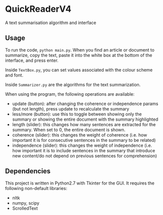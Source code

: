 # QuickReaderV4
A text summarisation algorithm and interface

## Usage
To run the code, `python main.py`. When you find an article or document to summarize, copy the text, paste it into the white box at the bottom of the interface, and press enter.

Inside `TextBox.py`, you can set values associated with the colour scheme and font.

Inside `Summarizer.py` are the algorithms for the text summarization.

When using the program, the following operations are available:
* update (button): after changing the coherence or independence params (but not length), press update to recalculate the summary
* less/more (button): use this to toggle between showing only the summary or showing the entire document with the summary highlighted
* length (slider): this changes how many sentences are extracted for the summary. When set to 0, the entire document is shown.
* coherence (slider): this changes the weight of coherence (i.e. how important it is for consecutive sentences in the summary to be related)
* independence (slider): this changes the weight of independence (i.e. how important it is to include sentences in the summary that introduce new content/do not depend on previous sentences for comprehension)

## Dependencies
This project is written in Python2.7 with Tkinter for the GUI. It requires the following non-default libraries:
* nltk
* numpy, scipy
* ScrolledText
